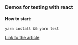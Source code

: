 ### Demos for testing with react

#### How to start:

`yarn install && yarn test`

[Link to the article](https://albertwhite.github.io/site/#/note/test)
